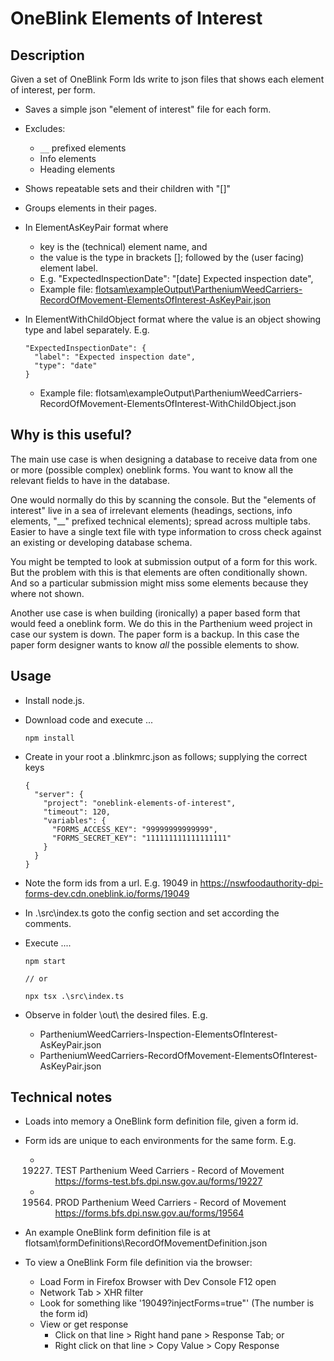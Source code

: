 
 # OneBlink Elements of Interest
 
 ## Description

Given a set of OneBlink Form Ids write to json files that shows each element of interest, per form. 

* Saves a simple json "element of interest" file for each form.

* Excludes:
  - `__` prefixed elements
  - Info elements
  - Heading elements

* Shows repeatable sets and their children with "[]"

* Groups elements in their pages.

* In ElementAsKeyPair format where
  - key is the (technical) element name, and
  - the value is the type in brackets []; followed by the (user facing) element label. 
  - E.g. 
    "ExpectedInspectionDate": "[date] Expected inspection date",
  - Example file: <a href="./flotsam/exampleOutput/PartheniumWeedCarriers-RecordOfMovement-ElementsOfInterest-AsKeyPair.json">flotsam\exampleOutput\PartheniumWeedCarriers-RecordOfMovement-ElementsOfInterest-AsKeyPair.json</a>


* In ElementWithChildObject format where the value is an object showing type and label separately. E.g.

      "ExpectedInspectionDate": {
        "label": "Expected inspection date",
        "type": "date"
      }

    - Example file: flotsam\exampleOutput\PartheniumWeedCarriers-RecordOfMovement-ElementsOfInterest-WithChildObject.json

## Why is this useful?

The main use case is when designing a database to receive data from one or more (possible complex) oneblink forms. You want to know all the relevant fields to have in the database. 

One would normally do this by scanning the console. But the "elements of interest" live in a sea of irrelevant elements (headings, sections, info elements, "__" prefixed technical elements); spread across multiple tabs. Easier to have a single text file with type information to cross check against an existing or developing database schema.

You might be tempted to look at submission output of a form for this work. But the problem with this is that elements are often conditionally shown. And so a particular submission might miss some elements because they where not shown.

Another use case is when building (ironically) a paper based form that would feed a oneblink form. We do this in the Parthenium weed project in case our system is down. The paper form is a backup. In this case the paper form designer wants to know *all* the possible elements to show.

## Usage

* Install node.js.

* Download code and execute ...

      npm install

* Create in your root a .blinkmrc.json as follows; supplying the correct keys

      {
        "server": {
          "project": "oneblink-elements-of-interest",
          "timeout": 120,
          "variables": {
            "FORMS_ACCESS_KEY": "99999999999999",
            "FORMS_SECRET_KEY": "111111111111111111"
          }
        }
      }

* Note the form ids from a url. E.g. 19049 in https://nswfoodauthority-dpi-forms-dev.cdn.oneblink.io/forms/19049

* In  .\src\index.ts goto the config section and set according the comments.

* Execute ....
    
      npm start
      
      // or
      
      npx tsx .\src\index.ts

* Observe in folder \out\ the desired files. E.g.

  + PartheniumWeedCarriers-Inspection-ElementsOfInterest-AsKeyPair.json
  + PartheniumWeedCarriers-RecordOfMovement-ElementsOfInterest-AsKeyPair.json


## Technical notes

* Loads into memory a OneBlink form definition file, given a form id.

* Form ids are unique to each environments for the same form. E.g.
  - 19227. TEST Parthenium Weed Carriers - Record of Movement https://forms-test.bfs.dpi.nsw.gov.au/forms/19227
  - 19564. PROD Parthenium Weed Carriers - Record of Movement https://forms.bfs.dpi.nsw.gov.au/forms/19564

* An example OneBlink form definition file is at flotsam\formDefinitions\RecordOfMovementDefinition.json

* To view a OneBlink Form file definition via the browser:
  - Load Form in Firefox Browser with Dev Console F12 open
  - Network Tab > XHR filter
  - Look for something like '19049?injectForms=true"' (The number is the form id)
  - View or get response
    + Click on that line > Right hand pane > Response Tab; or
    + Right click on that line > Copy Value > Copy Response